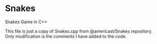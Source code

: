 # Snakes
Snakes Game in C++

 This file is just a copy of Snakes.cpp from @americast/Snakes repository. Only modification is the comments I have added to the code.
